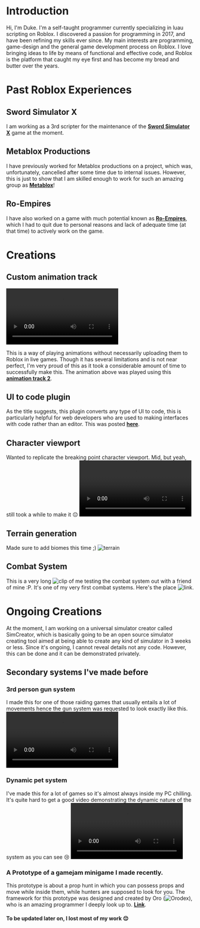 # Introduction
Hi, I'm Duke. I'm a self-taught programmer currently specializing in luau scripting on Roblox. I discovered a passion for programming in 2017, and have been refining my skills ever since. My main interests are programming, game-design and the general game development process on Roblox. I love bringing ideas to life by means of functional and effective code, and Roblox is the platform that caught my eye first and has become my bread and butter over the years.

# Past Roblox Experiences
## Sword Simulator X
I am working as a 3rd scripter for the maintenance of the **[Sword Simulator X](https://www.roblox.com/games/9103460924/Last-week-of-event-Sword-Factory-X)** game at the moment.

## Metablox Productions
I have previously worked for Metablox productions on a project, which was, unfortunately, cancelled after some time due to internal issues. However, this is just to show that I am skilled enough to work for such an amazing group as **[Metablox](https://www.roblox.com/groups/8267330/Metablox-Productions)**!

## Ro-Empires
I have also worked on a game with much potential known as **[Ro-Empires](https://www.roblox.com/games/8254715417/ALPHA-RoEmpires)**, which I had to quit due to personal reasons and lack of adequate time (at that time) to actively work on the game.

# Creations
## Custom animation track
<video src="https://user-images.githubusercontent.com/63517279/175377723-668a7234-46ff-4f86-9fc2-5889c333cfee.mp4" controls="controls" style="max-width: 730px">
</video>

This is a way of playing animations without necessarily uploading them to Roblox in live games. Though it has several limitations and is not near perfect, I'm very proud of this as it took a considerable amount of time to successfully make this.
The animation above was played using this **[animation track 2](https://github.com/server-script/animation-track-2)**.

## UI to code plugin
As the title suggests, this plugin converts any type of UI to code, this is particularly helpful for web developers who are used to making interfaces with code rather than an editor.
This was posted **[here](https://github.com/server-script/UI-To-Code-Plugin)**.

## Character viewport
Wanted to replicate the breaking point character viewport. Mid, but yeah, still took a while to make it 😔
<video src="https://user-images.githubusercontent.com/63517279/175382349-ed98318b-8bf1-4eee-92d0-7cbd55413f6d.mp4" controls="controls" style="max-width: 730px">
</video>

## Terrain generation
Made sure to add biomes this time ;)
![terrain](https://user-images.githubusercontent.com/63517279/175382590-9a8485cc-854d-4d3c-a0d2-093e448420fd.png)

## Combat System
This is a very long ![clip](https://drive.google.com/file/d/1nMnTRg9CkBh61XwiW6LLui070lqqpd8I/view?usp=share_link) of me testing the combat system out with a friend of mine :P. It's one of my very first combat systems.
Here's the place ![link](https://www.roblox.com/games/11383469114/Combat-System-Medieval).

# Ongoing Creations
At the moment, I am working on a universal simulator creator called SimCreator, which is basically going to be an open source simulator creating tool aimed at being able to create any kind of simulator in 3 weeks or less. Since it's ongoing, I cannot reveal details not any code. However, this can be done and it can be demonstrated privately.

## Secondary systems I've made before
### 3rd person gun system
I made this for one of those raiding games that usually entails a lot of movements hence the gun system was requested to look exactly like this.
<video src="https://user-images.githubusercontent.com/63517279/175385931-d49cf6e3-c850-4620-b7f1-d0794de44723.mp4" controls="controls" style="max-width: 730px">
</video>

### Dynamic pet system
I've made this for a lot of games so it's almost always inside my PC chilling.
It's quite hard to get a good video demonstrating the dynamic nature of the system as you can see 😢
<video src="https://user-images.githubusercontent.com/63517279/175387074-ecbc1b0a-dd3c-4b6b-9917-dacf576c525c.mp4" controls="controls" style="max-width: 730px">
</video>

### A Prototype of a gamejam minigame I made recently.
This prototype is about a prop hunt in which you can possess props and move while inside them, while hunters are supposed to look for you. The framework for this prototype was designed and created by Oro (![Orodex](https://www.roblox.com/users/1930588726/profile)), who is an amazing programmer I deeply look up to.
**[Link](https://www.roblox.com/games/11369114960/Game-Jam-Prop-Hunt-prototype)**.

#### To be updated later on, I lost most of my work 😔
